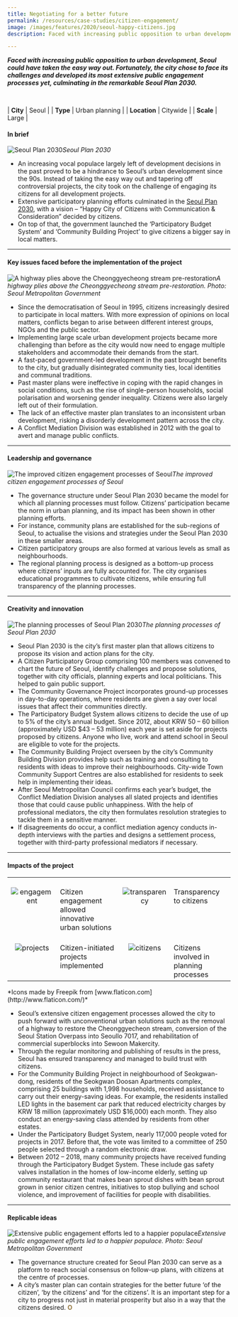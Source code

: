 ```yaml
---
title: Negotiating for a better future
permalink: /resources/case-studies/citizen-engagement/
image: /images/features/2020/seoul-happy-citizens.jpg
description: Faced with increasing public opposition to urban development, Seoul could have taken the easy way out. Fortunately, the city chose to face its challenges and developed its most extensive public engagement processes yet, culminating in the remarkable Seoul Plan 2030.

---
```


***Faced with increasing public opposition to urban development, Seoul could have taken the easy way out. Fortunately, the city chose to face its challenges and developed its most extensive public engagement processes yet, culminating in the remarkable Seoul Plan 2030.*** 

<br>

| **City** | Seoul |
| **Type** | Urban planning |
| **Location** | Citywide |
| **Scale** | Large |

#### **In brief**

![Seoul Plan 2030](/images/features/2020/seoul-plan-2030.jpg/)*Seoul Plan 2030*

- An increasing vocal populace largely left of development decisions in the past proved to be a hindrance to Seoul’s urban development since the 90s. Instead of taking the easy way out and tapering off controversial projects, the city took on the challenge of engaging its citizens for all development projects. 
- Extensive participatory planning efforts culminated in the [Seoul Plan 2030](http://english.kompass.kr/policy/urban-planning/urban-planning/1-2030-seoul-basic-urban-plan/), with a vision – “Happy City of Citizens with Communication & Consideration” decided by citizens.
- On top of that, the government launched the ‘Participatory Budget System’ and ‘Community Building Project’ to give citizens a bigger say in local matters. 

---

#### **Key issues faced before the implementation of the project**

![A highway plies above the Cheonggyecheong stream pre-restoration](/images/features/2020/seoul-before.jpg/)*A highway plies above the Cheonggyecheong stream pre-restoration. Photo: Seoul Metropolitan Government*

- Since the democratisation of Seoul in 1995, citizens increasingly desired to participate in local matters. With more expression of opinions on local matters, conflicts began to arise between different interest groups, NGOs and the public sector. 
- Implementing large scale urban development projects became more challenging than before as the city would now need to engage multiple stakeholders and accommodate their demands from the start. 
- A fast-paced government-led development in the past brought benefits to the city, but gradually disintegrated community ties, local identities and communal traditions. 
- Past master plans were ineffective in coping with the rapid changes in social conditions, such as the rise of single-person households, social polarisation and worsening gender inequality. Citizens were also largely left out of their formulation. 
- The lack of an effective master plan translates to an inconsistent urban development, risking a disorderly development pattern across the city. 
- A Conflict Mediation Division was established in 2012 with the goal to avert and manage public conflicts. 

---

#### **Leadership and governance**

![The improved citizen engagement processes of Seoul](/images/features/2020/seoul-engagement-diagram.jpg/)*The improved citizen engagement processes of Seoul*

- The governance structure under Seoul Plan 2030 became the model for which all planning processes must follow. Citizens’ participation became the norm in urban planning, and its impact has been shown in other planning efforts. 
- For instance, community plans are established for the sub-regions of Seoul, to actualise the visions and strategies under the Seoul Plan 2030 in these smaller areas. 
- Citizen participatory groups are also formed at various levels as small as neighbourhoods. 
- The regional planning process is designed as a bottom-up process where citizens’ inputs are fully accounted for. The city organises educational programmes to cultivate citizens, while ensuring full transparency of the planning processes.

---

#### **Creativity and innovation**

![The planning processes of Seoul Plan 2030](/images/features/2020/seoul-plan-processes.jpg/)*The planning processes of Seoul Plan 2030*

- Seoul Plan 2030 is the city’s first master plan that allows citizens to propose its vision and action plans for the city. 
- A Citizen Participatory Group comprising 100 members was convened to chart the future of Seoul, identify challenges and propose solutions, together with city officials, planning experts and local politicians. This helped to gain public support. 
- The Community Governance Project incorporates ground-up processes in day-to-day operations, where residents are given a say over local issues that affect their communities directly.
- The Participatory Budget System allows citizens to decide the use of up to 5% of the city’s annual budget. Since 2012, about KRW 50 – 60 billion (approximately USD $43 – 53 million) each year is set aside for projects proposed by citizens. Anyone who live, work and attend school in Seoul are eligible to vote for the projects. 
- The Community Building Project overseen by the city’s Community Building Division provides help such as training and consulting to residents with ideas to improve their neighbourhoods. City-wide Town Community Support Centres are also established for residents to seek help in implementing their ideas.
- After Seoul Metropolitan Council confirms each year’s budget, the Conflict Mediation Division analyses all slated projects and identifies those that could cause public unhappiness. With the help of professional mediators, the city then formulates resolution strategies to tackle them in a sensitive manner. 
- If disagreements do occur, a conflict mediation agency conducts in-depth interviews with the parties and designs a settlement process, together with third-party professional mediators if necessary.  

---

#### **Impacts of the project**

<table style="width: 100%;" cellpadding="0">
<tbody>
<tr>
<td style="width: 80px; text-align: center; vertical-align: top;"><br><img src="/images/case-studies/icon-speech.png" alt="engagement" /><br></td>
  <td style="text-align: left; vertical-align: top;"><br>Citizen engagement allowed innovative urban solutions<br></td>
<td style="width: 80px; text-align: center; vertical-align: top;"><br><img src="/images/case-studies/paper.png" alt="transparency" /><br></td>
<td style="text-align: left; vertical-align: top;"><br>Transparency to citizens<br></td>
</tr>
<tr>
<td style="width: 80px; text-align: center; vertical-align: top;"><br><img src="/images/features/2019/icon-money.png" alt="projects" /><br></td>
<td style="text-align: left; vertical-align: top;"><br>Citizen-initiated projects implemented<br></td>
<td style="width: 80px; text-align: center; vertical-align: top;"><br><img src="/images/case-studies/icon-people.png" alt="citizens" /><br></td>
<td style="text-align: left; vertical-align: top;"><br>Citizens involved in planning processes<br></td>
</tr>
</tbody>
</table>*Icons made by Freepik from [www.flaticon.com](http://www.flaticon.com/)*

- Seoul’s extensive citizen engagement processes allowed the city to push forward with unconventional urban solutions such as the removal of a highway to restore the Cheonggyecheon stream, conversion of the Seoul Station Overpass into Seoullo 7017, and rehabilitation of commercial superblocks into Sewoon Makercity. 
- Through the regular monitoring and publishing of results in the press, Seoul has ensured transparency and managed to build trust with citizens. 
- For the Community Building Project in neighbourhood of Seokgwan-dong, residents of the Seokgwan Doosan Apartments complex, comprising 25 buildings with 1,998 households, received assistance to carry out their energy-saving ideas. For example, the residents installed LED lights in the basement car park that reduced electricity charges by KRW 18 million (approximately USD $16,000) each month. They also conduct an energy-saving class attended by residents from other estates.
- Under the Participatory Budget System, nearly 117,000 people voted for projects in 2017. Before that, the vote was limited to a committee of 250 people selected through a random electronic draw. 
- Between 2012 – 2018, many community projects have received funding through the Participatory Budget System. These include gas safety valves installation in the homes of low-income elderly, setting up community restaurant that makes bean sprout dishes with bean sprout grown in senior citizen centres, initiatives to stop bullying and school violence, and improvement of facilities for people with disabilities.

---

#### **Replicable ideas**

![Extensive public engagement efforts led to a happier populace](/images/features/2020/seoul-happy-citizens.jpg/)*Extensive public engagement efforts led to a happier populace. Photo: Seoul Metropolitan Government*

- The governance structure created for Seoul Plan 2030 can serve as a platform to reach social consensus on follow-up plans, with citizens at the centre of processes. 
- A city’s master plan can contain strategies for the better future ‘of the citizen’, ‘by the citizens’ and ‘for the citizens’. It is an important step for a city to progress not just in material prosperity but also in a way that the citizens desired. **<font color="#967942">O</font>**
